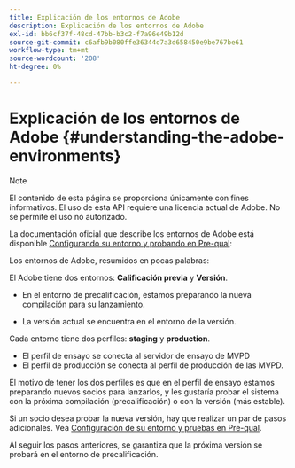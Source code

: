 ```yaml
---
title: Explicación de los entornos de Adobe
description: Explicación de los entornos de Adobe
exl-id: bb6cf37f-48cd-47bb-b3c2-f7a96e49b12d
source-git-commit: c6afb9b080ffe36344d7a3d658450e9be767be61
workflow-type: tm+mt
source-wordcount: '208'
ht-degree: 0%

---
```


# Explicación de los entornos de Adobe {#understanding-the-adobe-environments}

>[!NOTE]
>
>El contenido de esta página se proporciona únicamente con fines informativos. El uso de esta API requiere una licencia actual de Adobe. No se permite el uso no autorizado.

La documentación oficial que describe los entornos de Adobe está disponible [Configurando su entorno y probando en Pre-qual](/help/authentication/setting-up-your-environment-and-testing-in-prequal.md):

Los entornos de Adobe, resumidos en pocas palabras:

El Adobe tiene dos entornos: **Calificación previa** y **Versión**.

* En el entorno de precalificación, estamos preparando la nueva compilación para su lanzamiento.

* La versión actual se encuentra en el entorno de la versión.

Cada entorno tiene dos perfiles: **staging** y **production**.

* El perfil de ensayo se conecta al servidor de ensayo de MVPD
* El perfil de producción se conecta al perfil de producción de las MVPD.

El motivo de tener los dos perfiles es que en el perfil de ensayo estamos preparando nuevos socios para lanzarlos, y les gustaría probar el sistema con la próxima compilación (precalificación) o con la versión (más estable).

Si un socio desea probar la nueva versión, hay que realizar un par de pasos adicionales. Vea [Configuración de su entorno y pruebas en Pre-qual](/help/authentication/setting-up-your-environment-and-testing-in-prequal.md).

Al seguir los pasos anteriores, se garantiza que la próxima versión se probará en el entorno de precalificación.
